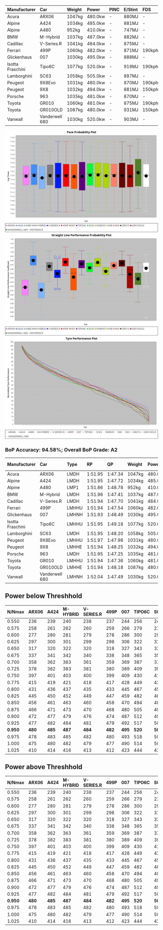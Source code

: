 | Manufacturer     | Car            | Weight | Power   | PINC    | E/Stint | FDS     |
|:-|:-|:-|:-|:-|:-|:-|
| Acura            | ARX06          | 1047kg | 480.0kw |    -    | 880MJ   |    -    |
| Alpine           | A424           | 1034kg | 485.0kw |    -    | 881MJ   |    -    |
| Alpine           | A480           | 952kg  | 410.0kw |    -    | 747MJ   |    -    |
| BMW              | M-Hybrid       | 1037kg | 487.0kw |    -    | 882MJ   |    -    |
| Cadillac         | V-Series.R     | 1041kg | 484.0kw |    -    | 875MJ   |    -    |
| Ferrari          | 499P           | 1060kg | 482.0kw |    -    | 871MJ   | 190kph  |
| Glickenhaus      | 007            | 1030kg | 495.0kw |    -    | 888MJ   |    -    |
| Isotta Fraschini | Tipo6C         | 1077kg | 520.0kw |    -    | 919MJ   | 190kph  |
| Lamborghini      | SC63           | 1058kg | 505.0kw |    -    | 897MJ   |    -    |
| Peugeot          | 9X8Evo         | 1031kg | 480.0kw |    -    | 870MJ   | 190kph  |
| Peugeot          | 9X8            | 1032kg | 494.0kw |    -    | 881MJ   | 150kph  |
| Porsche          | 963            | 1035kg | 481.0kw |    -    | 870MJ   |    -    |
| Toyota           | GR010          | 1060kg | 481.0kw |    -    | 875MJ   | 190kph  |
| Toyota           | GR010OLD       | 1087kg | 480.0kw |    -    | 931MJ   | 150kph  |
| Vanwall          | Vanderwell 680 | 1030kg | 520.0kw |    -    | 903MJ   |    -    |

![PACECHART](./IMG/AUTO.png)
![STRAIGHTLINEPERFORMANCECHART](./IMG/AUTO_sp.png)
![TYREPERFORMANCECHART](./IMG/AUTO_tw.png)

### BoP Accuracy: 94.58%; Overall BoP Grade: A2
| Manufacturer     | Car            | Type  | RP      | QP      | Weight | Power¹  | Threshhold | PINC    | Power²   | E/Stint | AVG Vmax  | FDS     | RDLC | L/Stint | BOP-Grade | Model Accuracy | Model Points | Match%  | SimDiff |
|:-|:-|:-|:-|:-|:-|:-|:-|:-|:-|:-|:-|:-|:-|:-|:-|:-|:-|:-|:-|
| Acura            | ARX06          | LMDH  | 1:51.95 | 1:47.34 | 1047kg | 480.0kw | 0.0kph     |    -    | 480.00kw |  880MJ  | 275.52kph |    -    | 1.02 | 33      | +C1       | 100.00%        | 996          | 78.80%  | #       |
| Alpine           | A424           | LMDH  | 1:51.95 | 1:47.72 | 1034kg | 485.0kw | 0.0kph     |    -    | 485.00kw |  881MJ  | 285.95kph |    -    | 1.02 | 33      | ~A1       | 100.00%        | 946          | 98.54%  | #       |
| Alpine           | A480           | LMP1  | 1:51.86 | 1:48.78 |  952kg | 410.0kw | 0.0kph     |    -    | 410.00kw |  747MJ  | 273.18kph |    -    | 0.98 | 31      | ~A1       | 97.08%         | 1727         | 100.00% | #       |
| BMW              | M-Hybrid       | LMDH  | 1:51.96 | 1:47.41 | 1037kg | 487.0kw | 0.0kph     |    -    | 487.00kw |  882MJ  | 283.99kph |    -    | 1.02 | 33      | -A2       | 100.00%        | 1998         | 91.71%  | #       |
| Cadillac         | V-Series.R     | LMDH  | 1:51.94 | 1:47.70 | 1041kg | 484.0kw | 0.0kph     |    -    | 484.00kw |  875MJ  | 280.76kph |    -    | 1.02 | 33      | ~A1       | 98.11%         | 3991         | 96.56%  | #       |
| Ferrari          | 499P           | LMHHU | 1:51.94 | 1:47.54 | 1060kg | 482.0kw | 0.0kph     |    -    | 482.00kw |  871MJ  | 283.81kph | 190kph  | 1.03 | 33      | ~A1       | 98.72%         | 4180         | 100.00% | #       |
| Glickenhaus      | 007            | LMHNH | 1:51.93 | 1:48.49 | 1030kg | 495.0kw | 0.0kph     |    -    | 495.00kw |  888MJ  | 281.48kph |    -    | 0.97 | 33      | ~A1       | 94.07%         | 2174         | 97.21%  | #       |
| Isotta Fraschini | Tipo6C         | LMHHU | 1:51.95 | 1:49.18 | 1077kg | 520.0kw | 0.0kph     |    -    | 520.00kw |  919MJ  | 286.34kph | 190kph  | 1.02 | 33      | +C1       | 97.73%         | 129          | 77.39%  | #       |
| Lamborghini      | SC63           | LMDH  | 1:51.95 | 1:48.20 | 1058kg | 505.0kw | 0.0kph     |    -    | 505.00kw |  897MJ  | 284.31kph |    -    | 1.02 | 33      | ~A1       | 100.00%        | 784          | 97.05%  | #       |
| Peugeot          | 9X8Evo         | LMHHU | 1:51.97 | 1:47.98 | 1031kg | 480.0kw | 0.0kph     |    -    | 480.00kw |  870MJ  | 284.89kph | 190kph  | 1.03 | 33      | ~A1       | 100.00%        | 636          | 98.93%  | #       |
| Peugeot          | 9X8            | LMHHE | 1:51.94 | 1:48.25 | 1032kg | 494.0kw | 0.0kph     |    -    | 494.00kw |  881MJ  | 282.50kph | 150kph  | 1.03 | 33      | ~A1       | 99.28%         | 4250         | 99.93%  | #       |
| Porsche          | 963            | LMDH  | 1:51.95 | 1:47.25 | 1035kg | 481.0kw | 0.0kph     |    -    | 481.00kw |  870MJ  | 283.74kph |    -    | 1.02 | 33      | ~A1       | 99.91%         | 11713        | 100.00% | #       |
| Toyota           | GR010          | LMHHU | 1:51.94 | 1:47.36 | 1060kg | 481.0kw | 0.0kph     |    -    | 481.00kw |  875MJ  | 283.23kph | 190kph  | 1.02 | 33      | ~A1       | 99.90%         | 3123         | 100.00% | #       |
| Toyota           | GR010OLD       | LMHHE | 1:51.94 | 1:48.18 | 1087kg | 480.0kw | 0.0kph     |    -    | 480.00kw |  931MJ  | 278.14kph | 150kph  | 1.00 | 33      | +B2       | 100.00%        | 730          | 82.65%  | #       |
| Vanwall          | Vanderwell 680 | LMHNH | 1:52.04 | 1:47.49 | 1030kg | 520.0kw | 0.0kph     |    -    | 520.00kw |  903MJ  | 283.28kph |    -    | 1.02 | 33      | ~A1       | 95.99%         | 527          | 100.00% | #       |

## Power below Threshhold
| N/Nmax    | ARX06   | A424    | M-HYBRID | V-SERIES.R | 499P    | 007     | TIPO6C  | SC63    | 9X8EVO  | 9X8     | 963     | GR010   | GR010OLD | VANDERWELL 680 | ​     | RPM      | A480    |
|:-|:-|:-|:-|:-|:-|:-|:-|:-|:-|:-|:-|:-|:-|:-|:-|:-|:-|
|  0.550    |  236    |  239    |  240     |  238       |  237    |  244    |  256    |  249    |  236    |  243    |  237    |  237    |  236     |  256           |  ​    |   --     |   -     |
|  0.575    |  258    |  261    |  262     |  260       |  259    |  266    |  279    |  272    |  258    |  266    |  259    |  259    |  258     |  279           |  ​    |   --     |   -     |
|  0.600    |  277    |  280    |  281     |  279       |  278    |  286    |  300    |  292    |  277    |  285    |  278    |  278    |  277     |  300           |  ​    |   --     |   -     |
|  0.625    |  297    |  300    |  301     |  299       |  298    |  306    |  322    |  312    |  297    |  305    |  298    |  298    |  297     |  322           |  ​    |   --     |   -     |
|  0.650    |  317    |  320    |  322     |  320       |  318    |  327    |  343    |  333    |  317    |  326    |  318    |  318    |  317     |  343           |  ​    |   --     |   -     |
|  0.675    |  337    |  341    |  342     |  340       |  338    |  348    |  365    |  355    |  337    |  347    |  338    |  338    |  337     |  365           |  ​    |   --     |   -     |
|  0.700    |  358    |  362    |  363     |  361       |  359    |  369    |  387    |  376    |  358    |  368    |  359    |  359    |  358     |  387           |  ​    |   --     |   -     |
|  0.725    |  378    |  382    |  383     |  381       |  380    |  389    |  409    |  397    |  378    |  389    |  379    |  379    |  378     |  409           |  ​    |   --     |   -     |
|  0.750    |  397    |  401    |  403     |  400       |  399    |  409    |  430    |  417    |  397    |  408    |  398    |  398    |  397     |  430           |  ​    |   --     |   -     |
|  0.775    |  415    |  419    |  421     |  418       |  417    |  428    |  449    |  436    |  415    |  427    |  416    |  416    |  415     |  449           |  ​    |  5000    |  241    |
|  0.800    |  431    |  436    |  437     |  435       |  433    |  445    |  467    |  454    |  431    |  444    |  432    |  432    |  431     |  467           |  ​    |  5500    |  284    |
|  0.825    |  445    |  450    |  452     |  449       |  447    |  459    |  482    |  469    |  445    |  458    |  446    |  446    |  445     |  482           |  ​    |  6000    |  318    |
|  0.850    |  456    |  461    |  463     |  460       |  458    |  470    |  494    |  480    |  456    |  469    |  457    |  457    |  456     |  494           |  ​    |  6500    |  359    |
|  0.875    |  466    |  471    |  473     |  470       |  468    |  480    |  505    |  490    |  466    |  479    |  467    |  467    |  466     |  505           |  ​    |  7000    |  401    |
|  0.900    |  472    |  477    |  479     |  476       |  474    |  487    |  512    |  497    |  472    |  486    |  473    |  473    |  472     |  512           |  ​    |  7500    |  411    |
|  0.925    |  477    |  482    |  484     |  481       |  479    |  492    |  517    |  502    |  477    |  491    |  478    |  478    |  477     |  517           |  ​    |  8000    |  407    |
| **0.950** | **480** | **485** | **487**  | **484**    | **482** | **495** | **520** | **505** | **480** | **494** | **481** | **481** | **480**  | **520**        | **​** | **8500** | **410** |
|  0.975    |  478    |  483    |  485     |  482       |  480    |  493    |  518    |  503    |  478    |  492    |  479    |  479    |  478     |  518           |  ​    |  9000    |  205    |
|  1.000    |  475    |  480    |  482     |  479       |  477    |  490    |  514    |  500    |  475    |  489    |  476    |  476    |  475     |  514           |  ​    |   --     |   -     |
|  1.025    |  410    |  414    |  416     |  413       |  412    |  423    |  444    |  431    |  410    |  422    |  411    |  411    |  410     |  444           |  ​    |   --     |   -     |

## Power above Threshhold
| N/Nmax    | ARX06   | A424    | M-HYBRID | V-SERIES.R | 499P    | 007     | TIPO6C  | SC63    | 9X8EVO  | 9X8     | 963     | GR010   | GR010OLD | VANDERWELL 680 | ​     | RPM      | A480    |
|:-|:-|:-|:-|:-|:-|:-|:-|:-|:-|:-|:-|:-|:-|:-|:-|:-|:-|
|  0.550    |  236    |  239    |  240     |  238       |  237    |  244    |  256    |  249    |  236    |  243    |  237    |  237    |  236     |  256           |  ​    |   --     |   -     |
|  0.575    |  258    |  261    |  262     |  260       |  259    |  266    |  279    |  272    |  258    |  266    |  259    |  259    |  258     |  279           |  ​    |   --     |   -     |
|  0.600    |  277    |  280    |  281     |  279       |  278    |  286    |  300    |  292    |  277    |  285    |  278    |  278    |  277     |  300           |  ​    |   --     |   -     |
|  0.625    |  297    |  300    |  301     |  299       |  298    |  306    |  322    |  312    |  297    |  305    |  298    |  298    |  297     |  322           |  ​    |   --     |   -     |
|  0.650    |  317    |  320    |  322     |  320       |  318    |  327    |  343    |  333    |  317    |  326    |  318    |  318    |  317     |  343           |  ​    |   --     |   -     |
|  0.675    |  337    |  341    |  342     |  340       |  338    |  348    |  365    |  355    |  337    |  347    |  338    |  338    |  337     |  365           |  ​    |   --     |   -     |
|  0.700    |  358    |  362    |  363     |  361       |  359    |  369    |  387    |  376    |  358    |  368    |  359    |  359    |  358     |  387           |  ​    |   --     |   -     |
|  0.725    |  378    |  382    |  383     |  381       |  380    |  389    |  409    |  397    |  378    |  389    |  379    |  379    |  378     |  409           |  ​    |   --     |   -     |
|  0.750    |  397    |  401    |  403     |  400       |  399    |  409    |  430    |  417    |  397    |  408    |  398    |  398    |  397     |  430           |  ​    |   --     |   -     |
|  0.775    |  415    |  419    |  421     |  418       |  417    |  428    |  449    |  436    |  415    |  427    |  416    |  416    |  415     |  449           |  ​    |  5000    |  241    |
|  0.800    |  431    |  436    |  437     |  435       |  433    |  445    |  467    |  454    |  431    |  444    |  432    |  432    |  431     |  467           |  ​    |  5500    |  284    |
|  0.825    |  445    |  450    |  452     |  449       |  447    |  459    |  482    |  469    |  445    |  458    |  446    |  446    |  445     |  482           |  ​    |  6000    |  318    |
|  0.850    |  456    |  461    |  463     |  460       |  458    |  470    |  494    |  480    |  456    |  469    |  457    |  457    |  456     |  494           |  ​    |  6500    |  359    |
|  0.875    |  466    |  471    |  473     |  470       |  468    |  480    |  505    |  490    |  466    |  479    |  467    |  467    |  466     |  505           |  ​    |  7000    |  401    |
|  0.900    |  472    |  477    |  479     |  476       |  474    |  487    |  512    |  497    |  472    |  486    |  473    |  473    |  472     |  512           |  ​    |  7500    |  411    |
|  0.925    |  477    |  482    |  484     |  481       |  479    |  492    |  517    |  502    |  477    |  491    |  478    |  478    |  477     |  517           |  ​    |  8000    |  407    |
| **0.950** | **480** | **485** | **487**  | **484**    | **482** | **495** | **520** | **505** | **480** | **494** | **481** | **481** | **480**  | **520**        | **​** | **8500** | **410** |
|  0.975    |  478    |  483    |  485     |  482       |  480    |  493    |  518    |  503    |  478    |  492    |  479    |  479    |  478     |  518           |  ​    |  9000    |  205    |
|  1.000    |  475    |  480    |  482     |  479       |  477    |  490    |  514    |  500    |  475    |  489    |  476    |  476    |  475     |  514           |  ​    |   --     |   -     |
|  1.025    |  410    |  414    |  416     |  413       |  412    |  423    |  444    |  431    |  410    |  422    |  411    |  411    |  410     |  444           |  ​    |   --     |   -     |
